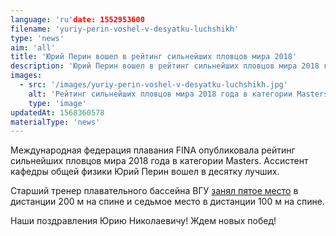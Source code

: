 ```yaml
---
language: 'ru'date: 1552953600
filename: 'yuriy-perin-voshel-v-desyatku-luchshikh'
type: 'news'
aim: 'all'
title: 'Юрий Перин вошел в рейтинг сильнейших пловцов мира 2018'
description: 'Юрий Перин вошел в рейтинг сильнейших пловцов мира 2018 года в категории Masters'
images:
  - src: '/images/yuriy-perin-voshel-v-desyatku-luchshikh.jpg'
    alt: 'Рейтинг сильнейших пловцов мира 2018 года в категории Masters. Юрий Перин'
    type: 'image'
updatedAt: 1568360578
materialType: 'news'
---
```

Международная федерация плавания FINA опубликовала рейтинг сильнейших пловцов мира 2018 года в категории Masters. Ассистент кафедры общей физики Юрий Перин вошел в десятку лучших.

Старший тренер плавательного бассейна ВГУ [занял пятое место](https://riavrn.ru/news/voronezhskiy-sportsmen-popal-v-reyting-luchshikh-plovtsov-mira/) в дистанции 200 м на спине и седьмое место в дистанции 100 м на спине.

Наши поздравления Юрию Николаевичу! Ждем новых побед!
